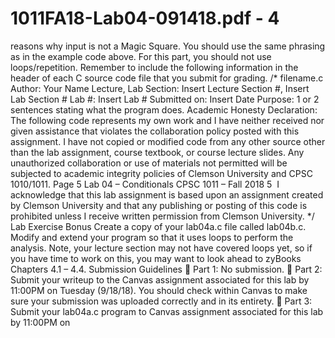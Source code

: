 # 1011FA18-Lab04-091418.pdf - 4

reasons why input is not a Magic Square. You should use the same phrasing as in the example code above. 
For this part, you should not use loops/repetition. 
Remember to include the following information in the header of each C source code file that you submit for 
grading. 
/* 
filename.c 
Author: Your Name 
Lecture, Lab Section: Insert Lecture Section #, Insert Lab Section # 
Lab #: Insert Lab # 
Submitted on: Insert Date 
Purpose: 1 or 2 sentences stating what the program does. 
Academic Honesty Declaration: 
The following code represents my own work and I have neither received nor given 
assistance that violates the collaboration policy posted with this assignment. I have not 
copied or modified code from any other source other than the lab assignment, course 
textbook, or course lecture slides. Any unauthorized collaboration or use of materials 
not permitted will be subjected to academic integrity policies of Clemson University and 
CPSC 1010/1011. Page 5
Lab 04 – Conditionals
CPSC 1011 – Fall 2018
5 
I acknowledge that this lab assignment is based upon an assignment created by Clemson 
University and that any publishing or posting of this code is prohibited unless I receive 
written permission from Clemson University. 
*/ 
Lab Exercise Bonus
Create a copy of your lab04a.c file called lab04b.c. 
Modify and extend your program so that it uses loops to perform the analysis. Note, your lecture section may 
not have covered loops yet, so if you have time to work on this, you may want to look ahead to zyBooks 
Chapters 4.1 – 4.4. 
Submission Guidelines 
 Part 1: No submission. 
 Part 2: Submit your writeup to the Canvas assignment associated for this lab by 11:00PM on Tuesday 
(9/18/18). You should check within Canvas to make sure your submission was uploaded correctly and in 
its entirety.
 Part 3: Submit your lab04a.c program to Canvas assignment associated for this lab by 11:00PM on